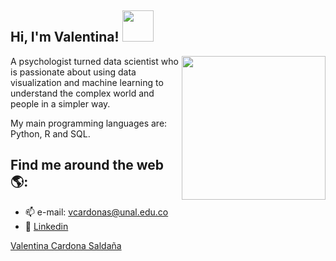 <h2> Hi, I'm Valentina! <img src="https://media.giphy.com/media/mGcNjsfWAjY5AEZNw6/giphy.gif" width="50"></h2>
<img align='right' src="https://media.giphy.com/media/9cghZPGI3DiSygM6j7/giphy.gif" width="230">

A psychologist turned data scientist who is passionate about using data visualization and 
machine learning to understand the complex world and people in a simpler way.

My main programming languages are: Python, R and SQL.

## Find me around the web 🌎:
- 📫 e-mail: vcardonas@unal.edu.co
- 💼 [Linkedin](https://www.linkedin.com/in/vcardonas/)

<div 
  class="badge-base LI-profile-badge"
  data-locale="es_ES"
  data-size="medium"
  data-theme="dark"
  data-type="HORIZONTAL"
  data-vanity="vcardonas"
  data-version="v1"
>
  <a
    class="badge-base__link LI-simple-link"
    href="https://co.linkedin.com/in/vcardonas?trk=profile-badge"
    >
    Valentina Cardona Saldaña
  </a>
</div> 
 <script
  type = 'text/javascript'
  src = 'https://platform.linkedin.com/badges/js/profile.js'
  async
  defer
></script>
